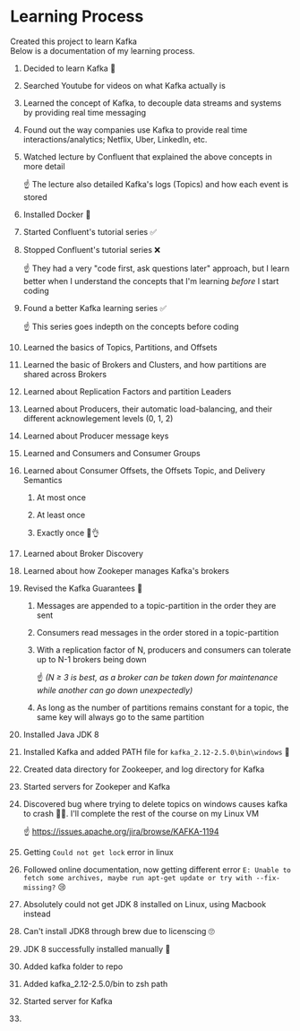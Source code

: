 # Learning Process

Created this project to learn Kafka<br>
Below is a documentation of my learning process.

1. Decided to learn Kafka 🥳

2. Searched Youtube for videos on what Kafka actually is

2. Learned the concept of Kafka, to decouple data streams and systems by providing real time messaging

3. Found out the way companies use Kafka to provide real time interactions/analytics; Netflix, Uber, LinkedIn, etc.

4. Watched lecture by Confluent that explained the above concepts in more detail

   ☝ The lecture also detailed Kafka's logs (Topics) and how each event is stored

5. Installed Docker 🐳

6. Started Confluent's tutorial series ✅

7. Stopped Confluent's tutorial series ❌ 
	
   ☝ They had a very "code first, ask questions later" approach, but I learn better when I understand the concepts that I'm learning _before_ I start coding

8. Found a better Kafka learning series ✅

    ☝ This series goes indepth on the concepts before coding

9. Learned the basics of Topics, Partitions, and Offsets

10. Learned the basic of Brokers and Clusters, and how partitions are shared across Brokers

11. Learned about Replication Factors and partition Leaders

12. Learned about Producers, their automatic load-balancing, and their different acknowlegement levels (0, 1, 2)

13. Learned about Producer message keys

15. Learned and Consumers and Consumer Groups

16. Learned about Consumer Offsets, the Offsets Topic, and Delivery Semantics

    1. At most once
    
    2. At least once
    
    3. Exactly once 🤩👌

17. Learned about Broker Discovery

18. Learned about how Zookeper manages Kafka's brokers

19. Revised the Kafka Guarantees 📜

    1. Messages are appended to a topic-partition in the order they are sent

    2. Consumers read messages in the order stored in a topic-partition

    3. With a replication factor of N, producers and consumers can tolerate up to N-1 brokers being down

        ☝ _(N ≥ 3 is best, as a broker can be taken down for maintenance while another can go down unexpectedly)_

    4. As long as the number of partitions remains constant for a topic, the same key will always go to the same partition

20. Installed Java JDK 8

21. Installed Kafka and added PATH file for `kafka_2.12-2.5.0\bin\windows` 🎉

22. Created data directory for Zookeeper, and log directory for Kafka

23. Started servers for Zookeper and Kafka

24. Discovered bug where trying to delete topics on windows causes kafka to crash 🤷‍♂️. I'll complete the rest of the course on my Linux VM 

    ☝ https://issues.apache.org/jira/browse/KAFKA-1194

25. Getting `Could not get lock` error in linux

26. Followed online documentation, now getting different error `E: Unable to fetch some archives, maybe run apt-get update or try with --fix-missing?` 😢

27. Absolutely could not get JDK 8 installed on Linux, using Macbook instead

27. Can't install JDK8 through brew due to licenscing 🙄

27. JDK 8 successfully installed manually 🎉

28. Added kafka folder to repo

29. Added kafka_2.12-2.5.0/bin to zsh path

30. Started server for Kafka

31. 